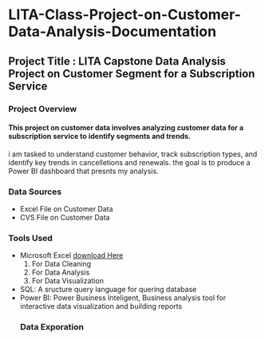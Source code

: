 # LITA-Class-Project-on-Customer-Data-Analysis-Documentation
## Project Title : LITA Capstone Data Analysis Project on Customer Segment for a Subscription Service
### Project Overview
#### This project on customer data involves analyzing customer data for a subscription service to identify segments and trends.
i am tasked to understand customer behavior, track subscription types, and identify key trends in cancelletions and renewals.
the goal is to produce a Power BI dashboard that presnts my analysis.
### Data Sources
- Excel File on Customer Data
- CVS File on Customer Data
### Tools Used
- Microsoft Excel [download Here](https://www.microsoft.com)
    1. For Data Cleaning
    2. For Data Analysis
    3. For Data Visualization
- SQL: A sructure query language for quering database
- Power BI: Power Business Inteligent, Business analysis tool for interactive data visualization and building reports
  ### Data Exporation
